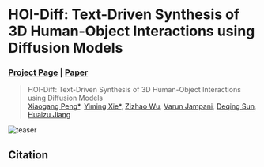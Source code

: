 
# HOI-Diff: Text-Driven Synthesis of 3D Human-Object Interactions using Diffusion Models
### [Project Page](https://neu-vi.github.io/) | [Paper](https://arxiv.org/abs/xxx)

> HOI-Diff: Text-Driven Synthesis of 3D Human-Object Interactions using Diffusion Models  
> [Xiaogang Peng*](https://xiaogangpeng.github.io), [Yiming Xie*](https://ymingxie.github.io), [Zizhao Wu](http://zizhao.me/), [Varun Jampani](https://varunjampani.github.io/), [Deqing Sun](https://deqings.github.io/), [Huaizu Jiang](https://jianghz.me/)    

![teaser](assets/teaser.png)


## Citation

<!-- ```bibtex
@misc{xie2023omnicontrol,
  title={OmniControl: Control Any Joint at Any Time for Human Motion Generation},
  author={Yiming Xie and Varun Jampani and Lei Zhong and Deqing Sun and Huaizu Jiang},
  year={2023},
  eprint={2310.08580},
  archivePrefix={arXiv},
}
``` -->